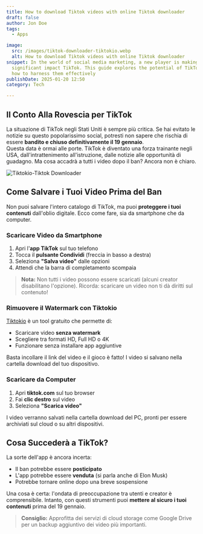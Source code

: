 ```yaml
---
title: How to download Tiktok videos with online Tiktok downloader
draft: false
author: Jon Doe 
tags:
  - Apps

image:
  src: /images/tiktok-downloader-tiktokio.webp
  alt: How to download Tiktok videos with online Tiktok downloader
snippet: In the world of social media marketing, a new player is making a
  significant impact TikTok. This guide explores the potential of TikTok ads and
  how to harness them effectively
publishDate: 2025-01-20 12:50
category: Tech

---
```


## Il Conto Alla Rovescia per TikTok

La situazione di TikTok negli Stati Uniti è sempre più critica. Se hai evitato le notizie su questo popolarissimo social, potresti non sapere che rischia di essere **bandito e chiuso definitivamente il 19 gennaio**.  
Questa data è ormai alle porte. TikTok è diventato una forza trainante negli USA, dall'intrattenimento all'istruzione, dalle notizie alle opportunità di guadagno. Ma cosa accadrà a tutti i video dopo il ban? Ancora non è chiaro.  

![Tiktokio-Tiktok Downloader](/images/tiktok-downloader-tiktokio.webp "Come scaricare video da TikTok")

## Come Salvare i Tuoi Video Prima del Ban

Non puoi salvare l'intero catalogo di TikTok, ma puoi **proteggere i tuoi contenuti** dall'oblio digitale. Ecco come fare, sia da smartphone che da computer.

### Scaricare Video da Smartphone

1. Apri l'**app TikTok** sul tuo telefono  
2. Tocca il **pulsante Condividi** (freccia in basso a destra)  
3. Seleziona **"Salva video"** dalle opzioni  
4. Attendi che la barra di completamento scompaia  

> **Nota:** Non tutti i video possono essere scaricati (alcuni creator disabilitano l'opzione). Ricorda: scaricare un video non ti dà diritti sul contenuto!

### Rimuovere il Watermark con Tiktokio

[Tiktokio](https://tiktokio.cam/) è un tool gratuito che permette di:
- Scaricare video **senza watermark**  
- Scegliere tra formati HD, Full HD o 4K  
- Funzionare senza installare app aggiuntive  

Basta incollare il link del video e il gioco è fatto! I video si salvano nella cartella download del tuo dispositivo.

### Scaricare da Computer

1. Apri **tiktok.com** sul tuo browser  
2. Fai **clic destro** sul video  
3. Seleziona **"Scarica video"**  

I video verranno salvati nella cartella download del PC, pronti per essere archiviati sul cloud o su altri dispositivi.

## Cosa Succederà a TikTok?

La sorte dell'app è ancora incerta:
- Il ban potrebbe essere **posticipato**  
- L'app potrebbe essere **venduta** (si parla anche di Elon Musk)  
- Potrebbe tornare online dopo una breve sospensione  

Una cosa è certa: l'ondata di preoccupazione tra utenti e creator è comprensibile. Intanto, con questi strumenti puoi **mettere al sicuro i tuoi contenuti** prima del 19 gennaio.

> **Consiglio:** Approfitta dei servizi di cloud storage come Google Drive per un backup aggiuntivo dei video più importanti.
